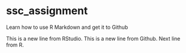 # ssc_assignment
Learn how to use R Markdown and get it to Github

This is a new line from RStudio.
This is a new line from Github.
Next line from R.
